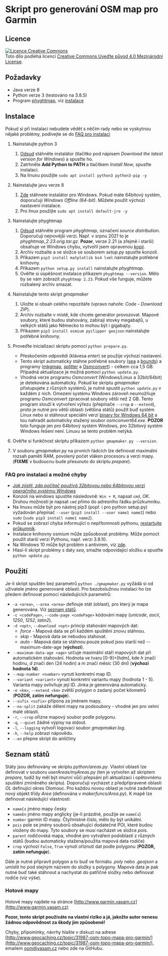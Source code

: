 # Skript pro generování OSM map pro Garmin

## Licence
[![Licence Creative Commons](https://i.creativecommons.org/l/by/4.0/88x31.png)](http://creativecommons.org/licenses/by/4.0/)  
Toto dílo podléhá licenci [Creative Commons Uveďte původ 4.0 Mezinárodní License](http://creativecommons.org/licenses/by/4.0/).

## Požadavky
* Java verze 8
* Python verze 3 (testováno na 3.8.5)
* Program [phyghtmap](http://katze.tfiu.de/projects/phyghtmap/), viz [instalace](#Instalace)
<!-- * Program [osmium](https://osmcode.org/osmium-tool/) -->

## Instalace
Pokud si při instalaci nebudete vědět s něčím rady nebo se vyskytnou nějaké problémy, podívejte se do [FAQ pro instalaci](#faq-pro-instalaci)

1) Nainstalujte python 3
    1) [Odsud](https://www.python.org/downloads/) stáhněte instalátor (tlačítko pod nápisem *Download the latest version for Windows*) a spusťte ho.
    2) Zatrhněte **Add Python to PATH** a tlačítkem *Install Now*, spusťte instalaci.
    3) Na linuxu použijte `sudo apt install python3 python3-pip -y`

2) Nainstalujte javu verze 8
	1) [Zde](https://www.java.com/en/download/manual.jsp) stáhnete instalátor pro Windows. Pokud máte 64bitový systém, doporučuji *Windows Offline (64-bit)*. Můžete použít výchozí nastavení instalace.
	2) Pro linux použijte `sudo apt install default-jre -y`

3) Nainstalujte phyghtmap
	1) [Odsud](http://katze.tfiu.de/projects/phyghtmap/download.html) stáhněte program *phyghtmap*, označení *source distribution*. Doporučuji nejnovější verzi. Např. v srpnu 2021 to je *phyghtmap_2.23.orig.tar.gz*. **Pozor**, verze 2.21 (a zřejmě i starší) obsahuje ve Windows chybu, vytvořil jsem opravenou [kopii](http://www.garmin.vasam.cz/downloads/phyghtmap-2.21_fixed.zip).
	2) Archiv rozbalte a ve složce se souborem *setup.py* spusťte konzoli.
	3) Příkazem `pip3 install matplotlib bs4 lxml` nainstalujte potřebné knihovny.
	4) Příkazem `python setup.py install` nainstalujte *phyghtmap*.
	5) Ověřte si úspěšnost instalace příkazem `phyghtmap --version`. Mělo by se vám zobrazit `phyghtmap 2.23`. Pokud vše funguje, můžete rozbalený archiv smazat.

4) Nainstalujte tento skript *gmapmaker*
	1) Uložte si obsah celého repozitáře (vpravo nahoře: *Code* - *Download ZIP*).
	2) Archiv rozbalte v místě, kde chcete generátor provozovat. Mapové soubory, které budou stahovány, zabírají stovky megabajtů, u velkých států jako Německo to mohou být i gigabajty.
	3) Příkazem `pip3 install osmium pyclipper geojson` nainstalujte potřebné knihovny.

5) Proveďte inicializaci skriptu pomocí `python prepare.py`.
	* Přeskočením odpovědi (klávesa *enter*) se použije výchozí nastavení.
	* Tento skript automaticky stáhne potřebné soubory ([sea](https://www.mkgmap.org.uk/download/mkgmap.html) a [bounds](https://www.mkgmap.org.uk/download/mkgmap.html)) a programy ([mkgmap](https://www.mkgmap.org.uk/download/mkgmap.html), [splitter](https://www.mkgmap.org.uk/download/splitter.html) a [Osmconvert](https://wiki.openstreetmap.org/wiki/Osmconvert#Binaries)) - celkem cca 1,5 GB. Případná aktualizace je možná pomocí `python update.py`.
	* Vhodná verze programu *Osmconvert* (Windows/Linux a 32bit/64bit) je detekována automaticky. Pokud ke skriptu *gmapmaker* přistupujete z různých systémů, je nutné spustit `python update.py` v každém z nich. Omezení systému Windows zároveň neumožňuje programu *Osmconvert* zpracovat soubory větší než 2 GB. Tento program slouží k vytvoření výřezu (přepínače `--crop` a `--extend`), proto je nutné pro větší oblasti (většina států) použít buď systém Linux nebo si stáhnout speciální verzi [binary for Windows 64 bit](https://wiki.openstreetmap.org/wiki/Osmconvert#Windows) a tou nahradit automaticky stažený soubor *osmconvert64.exe*. **POZOR** toto funguje jen pro 64bitový systém Windows, pro 32bitový systém Windows řešení není. Linuxu se tento problém netýká.
	
6) Ověřte si funkčnost skriptu příkazem `python gmapmaker.py --version`.

7) V souboru *gmapmaker.py* na prvních řádcích lze definovat maximální rozsah paměti RAM, povolený počet vláken procesoru a verzi mapy. (**FIXME** v budoucnu bude přesunuto do skriptu *prepare*).

### FAQ pro instalaci a možné chyby
* [*Jak zjistit, zda počítač používá 32bitovou nebo 64bitovou verzi operačního systému Windows*](https://support.microsoft.com/cs-cz/help/827218/how-to-determine-whether-a-computer-is-running-a-32-bit-version-or-64)
* Konzoli na windows spustíte následovně: `Win + R`, napsat `cmd`, *OK*. Druhou možností je napsat `cmd` přímo do adresního řádku průzkumníku.
* Na linuxu může být pro nástroj pip3 (popř. i pro python setup.py) vyžadován přepínač `--user` (`pip3 install --user name1 name2`) nebo `sudo` (`sudo pip3 install name1 name2`).
* Pokud se zobrazí chyba informující o nepřítomnosti pythonu, [restartujte průkumník](https://wintip.cz/425-jak-restartovat-pruzkumnik-windows-proces-explorer-exe).
* Instalace knihovny *osmium* může způsobovat problémy. Může pomoct použít starší verzi Pythonu, např. verzi 3.8.10.
* Na Windows 10 může být problém s antivirem, viz [zde](https://github.com/VasaMM/OSM-Garmin-Maps-by-VasaM/issues/2#issuecomment-532711693).
* Hlasí-li skript problémy s daty *sea*, smažte odpovídající složku a spusťte `python update.py`.


## Použití
Je-li skript spuštěn bez parametrů `python ./gmapmaker.py` vyžádá si od uživatele jméno generované oblasti. Pro bezobslužnou instalaci ho lze předem definovat pomocí následujících parametrů:
* `-a <area>`, `--area <area>` definuje stát (oblast), pro který je mapa generována. Viz [seznam států](https://github.com/VasaMM/OSM-Garmin-Maps-by-VasaM/blob/dev/makerfuncs/states.py).
* `-c <codePage>`, `--code-page <codePage>` kódování mapy (*unicode*, *ascii*, *1250*, *1252*, *latin2*).
* `-d <opt>`, `--download <opt>` princip stahování mapových dat:
	* *force* - Mapová data se při každém spuštění znovu stáhnou.
	* *skip* - Mapová data se nebudou stahovat.
	* *auto* - Mapová data se stáhnou pouze pokud jsou starší než --maximum-date-age (**výchozí**).
* `--maximum-data-age <age>` určuje maximální stáří mapových dat při automatickém stahování. Hodnota ve tvaru [0-9]+[hdm], kde *h* značí hodinu, *d* značí den (24 hodin) a m značí měsíc (30 dní) (**výchozí hodnota 1d**).
* `--map-number <number>` vynutí konkretní map ID.
* `--variant <variant>` vynutí konkretní variantu mapy (hodnota 1 - 5). Varianta mapy ovlivňuje její ID. Jinka je generována automaticky.
* `-e <km>`, `--extend <km>` zvětší polygon o zadaný počet kilometrů (**POZOR, zatím nefunguje**).
* `--sufix <sufix>` přípona za jménem mapy.
* `--no-split` zakáže dělení mapy na podsoubory - vhodné jen pro velmi malé oblasti.
* `-r`, `--crop` ořízne mapový soubor podle polygonu.
* `-q`, `--quiet` žádné výpisy na stdout.
* `-l`, `--logging` vytvoří logovací soubor *gmapmaker.log*.
* `-h`, `--help` zobrazí nápovědu.
* `--en` přepne skript do anličtiny


## Seznam států
Státy jsou definovány ve skriptu *python/areas.py*. Vlastní oblasti lze definovat v souboru *userAreas/myAreas.py* (ten je vytvořen až skriptem *prepare*, tudíž by měl být imunní vůči přepsání při aktualizaci i opětovnému spuštění zmíněného skriptu). Doporučuji vycházet z předpřipravené oblasti *OL* definující okres Olomouc. Pro každou novou oblast je nutné zadefinovat nový objekt třídy *Area* (definována v *makerfuncs/Area.py*). K mapě lze definovat následující vlastnosti:
* `nameCs` jméno mapy česky
* `nameEn` jméno mapy anglicky (je-li prázdné, použije se `nameCs`)
* `number` garmin ID mapy. Čtyřmístné číslo, mělo by být unikátní.
* `pois` pole se jmény souborů obsahující dodatečné POI, které budou vloženy do mapy. Tyto soubory se musí nacházet ve složce *pois*.
* `parent` rodičovská mapa, vhodné pro vytváření podoblastí z různých států (budou automaticky stažena/použita mapová data rodiče)
* `crop` výchozí `False`, `True` vynutí oříznutí dat podle polygonu (**POZOR, zatím nefunguje**).

Dále je nutné připravit polygon a to buď ve formátu *.poly* nebo *.geojson* a umístit ho pod stejným názvem do složky s polygony. Mapová data je pak nutné buď také stáhnout a nachystat do patřičné složky nebo definovat rodiče (viz výše). 


### Hotové mapy
Hotové mapy najdete na stránce [http://www.garmin.vasam.cz](http://www.garmin.vasam.cz)


**Pozor, tento skript používáte na vlastní riziko a já, jakožto autor nenesu žádnou odpovědnost za škody jim způsobené!**

Chyby, připomínky, návrhy hlašte v diskuzi na adrese [http://www.geocaching.cz/topic/31987-osm-topo-mapa-pro-garmin/](http://www.geocaching.cz/topic/31987-osm-topo-mapa-pro-garmin/), emailem [osm@vasam.cz](mailto:osm@vasam.cz) nebo zde na GitHubu.

